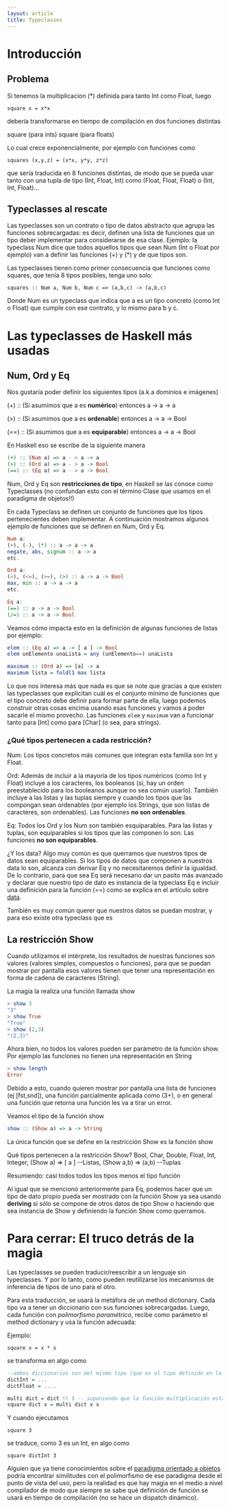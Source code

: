 ```yaml
---
layout: article
title: Typeclasses
---
```


# Introducción

Problema
--------

Si tenemos la multiplicacion (\*) definida para tanto Int como Float, luego

`square x = x*x`

debería transformarse en tiempo de compilación en dos funciones distintas

square (para ints) square (para floats)

Lo cual crece exponencialmente, por ejemplo con funciones como

`squares (x,y,z) = (x*x, y*y, z*z)`

que sería traducida en 8 funciones distintas, de modo que se pueda usar tanto con una tupla de tipo (Int, Float, Int) como (Float, Float, Float) o (Int, Int, Float)...

Typeclasses al rescate
----------------------

Las typeclasses son un contrato o tipo de datos abstracto que agrupa las funciones sobrecargadas: es decir, definen una lista de funciones que un tipo deber implementar para considerarse de esa clase. Ejemplo: la typeclass Num dice que todos aquellos tipos que sean Num (Int o Float por ejemplo) van a definir las funciones (+) y (\*) y de que tipos son.

Las typeclasses tienen como primer consecuencia que funciones como squares, que tenía 8 tipos posibles, tenga uno solo:

`squares :: Num a, Num b, Num c => (a,b,c) -> (a,b,c)`

Donde Num es un typeclass que indica que a es un tipo concreto (como Int o Float) que cumple con ese contrato, y lo mismo para b y c.

# Las typeclasses de Haskell más usadas

## Num, Ord y Eq

Nos gustaría poder definir los siguientes tipos (a.k.a dominios e imágenes)

(+) :: (Si asumimos que a es **numérico**) entonces a -> a -> a

(>) :: (Si asumimos que a es **ordenable**) entonces a -> a -> Bool

(==) :: (Si asumimos que a es **equiparable**) entonces a -> a -> Bool

En Haskell eso se escribe de la siguiente manera

```Haskell
(+) :: (Num a) => a - > a -> a
(>) :: (Ord a) => a - > a -> Bool
(==) :: (Eq a) => a - > a -> Bool
```

Num, Ord y Eq son **restricciones de tipo**, en Haskell se las conoce como Typeclasses (no confundan esto con el término Clase que usamos en el paradigma de objetos!!)

En cada Typeclass se definen un conjunto de funciones que los tipos pertenecientes deben implementar. A continuación mostramos algunos ejemplo de funciones que se definen en Num, Ord y Eq.

```Haskell
Num a:
(+), (-), (*) :: a -> a -> a
negate, abs, signum :: a -> a
etc.

Ord a:
(<), (<=), (>=), (>) :: a -> a -> Bool
max, min :: a -> a -> a
etc.

Eq a:
(==) :: a -> a -> Bool
(/=) :: a -> a -> Bool
```

Veamos cómo impacta esto en la definición de algunas funciones de listas por ejemplo:

```Haskell
elem :: (Eq a) => a -> [ a ] -> Bool
elem unElemento unaLista = any (unElemento==) unaLista

maximum :: (Ord a) => [a] -> a
maximum lista = foldl1 max lista
```

Lo que nos interesa más que nada es que se note que gracias a que existen las typeclasses que explicitan cuál es el conjunto mínimo de funciones que el tipo concreto debe definir para formar parte de ella, luego podemos construir otras cosas encima usando esas funciones y vamos a poder sacarle el mismo provecho. Las funciones `elem` y `maximum` van a funcionar tanto para \[Int\] como para \[Char\] (o sea, para strings).

### ¿Qué tipos pertenecen a cada restricción?

Num: Los tipos concretos más comunes que integran esta familia son Int y Float.

Ord: Además de incluír a la mayoría de los tipos numéricos (como Int y Float) incluye a los caracteres, los booleanos (sí, hay un orden preestablecido para los booleanos aunque no sea común usarlo). También incluye a las listas y las tuplas siempre y cuando los tipos que las compongan sean ordenables (por ejemplo los Strings, que son listas de caracteres, son ordenables). Las funciones **no son ordenables**.

Eq: Todos los Ord y los Num son también esquiparables. Para las listas y tuplas, son equiparables si los tipos que las componen lo son. Las funciones **no son equiparables**.

¿Y los data? Algo muy común es que querramos que nuestros tipos de datos sean equiparables. Si los tipos de datos que componen a nuestros data lo son, alcanza con derivar Eq y no necesitaremos definir la igualdad. De lo contrario, para que sea Eq será necesario dar un pasito más avanzado y declarar que nuestro tipo de dato es instancia de la typeclass Eq e incluir una definición para la función (==) como se explica en el artículo sobre [data](data--definiendo-nuestros-tipos-en-haskell.html).

También es muy común querer que nuestros datos se puedan mostrar, y para eso existe otra typeclass que es

## La restricción Show

Cuando utilizamos el intérprete, los resultados de nuestras funciones son valores (valores simples, compuestos o funciones), para que se puedan mostrar por pantalla esos valores tienen que tener una representación en forma de cadena de caracteres (String).

La magia la realiza una función llamada show

```Haskell
> show 3
"3"
> show True
"True"
> show (2,3)
"(2,3)"
```

Ahora bien, no todos los valores pueden ser parámetro de la función show. Por ejemplo las funciones no tienen una representación en String

```Haskell
> show length
Error
```

Debido a esto, cuando quieren mostrar por pantalla una lista de funciones (ej \[fst,snd\]), una función parcialmente aplicada como (3+), o en general una función que retorna una función les va a tirar un error.

Veamos el tipo de la función show

```Haskell
show :: (Show a) => a -> String
```

La única función que se define en la restricción Show es la función show

Qué tipos pertenecen a la restricción Show? Bool, Char, Double, Float, Int, Integer, (Show a) => \[ a \] --Listas, (Show a,b) => (a,b) --Tuplas

Resumiendo: casi todos todos los tipos menos el tipo función

Al igual que se mencionó anteriormente para Eq, podemos hacer que un tipo de dato propio pueda ser mostrado con la función Show ya sea usando **deriving** si sólo se compone de otros datos de tipo Show o haciendo que sea instancia de Show y definiendo la función Show como querramos.

# Para cerrar: El truco detrás de la magia

Las typeclasses se pueden traducir/reescribir a un lenguaje sin typeclasses. Y por lo tanto, como pueden reutilizarse los mecanismos de inferencia de tipos de uno para el otro.

Para esta traducción, se usará la metáfora de un method dictionary. Cada tipo va a tener un diccionario con sus funciones sobrecargadas. Luego, cada función con *polimorfismo paramétrico*, recibe como parámetro el method dictionary y usa la función adecuada:

Ejemplo:

`square x = x * x`

se transforma en algo como

```Haskell
--ambos diccionarios son del mismo tipo (que es el tipo definido en la typeclass ;) )
dictInt = ...
dictFloat = ....

multi dict = dict !! 1 -- suponiendo que la función multiplicación esta en el diccionario en la posición 1
square dict x = multi dict x x
```

Y cuando ejecutamos

`square 3`

se traduce, como 3 es un Int, en algo como

`square dictInt 3 `

Alguien que ya tiene conocimientos sobre el [paradigma orientado a objetos](paradigma-de-objetos.html) podría encontrar similitudes con el polimorfismo de ese paradigma desde el punto de vista del uso, pero la realidad es que hay magia en el medio a nivel compilador de modo que siempre se sabe qué definición de función se usará en tiempo de compilación (no se hace un dispatch dinámico).

